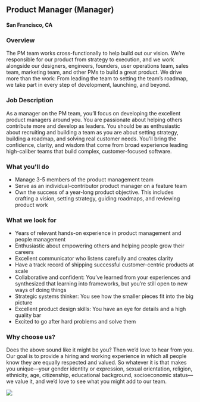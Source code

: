 ## Product Manager (Manager)
#### San Francisco, CA

### Overview
The PM team works cross-functionally to help build out our vision. We’re responsible for our product from strategy to execution, and we work alongside our designers, engineers, founders, user operations team, sales team, marketing team, and other PMs to build a great product. We drive more than the work: From leading the team to setting the team’s roadmap, we take part in every step of development, launching, and beyond.

### Job Description
As a manager on the PM team, you’ll focus on developing the excellent product managers around you. You are passionate about helping others contribute more and develop as leaders. You should be as enthusiastic about recruiting and building a team as you are about setting strategy, building a roadmap, and solving real customer needs. You’ll bring the confidence, clarity, and wisdom that come from broad experience leading high-caliber teams that build complex, customer-focused software.

### What you'll do
+ Manage 3-5 members of the product management team
+ Serve as an individual-contributor product manager on a feature team
+ Own the success of a year-long product objective. This includes crafting a vision, setting strategy, guiding roadmaps, and reviewing product work

### What we look for
+ Years of relevant hands-on experience in product management and people management
+ Enthusiastic about empowering others and helping people grow their careers
+ Excellent communicator who listens carefully and creates clarity
+ Have a track record of shipping successful customer-centric products at scale
+ Collaborative and confident: You’ve learned from your experiences and synthesized that learning into frameworks, but you’re still open to new ways of doing things
+ Strategic systems thinker: You see how the smaller pieces fit into the big picture
+ Excellent product design skills: You have an eye for details and a high quality bar
+ Excited to go after hard problems and solve them

### Why choose us?
Does the above sound like it might be you? Then we’d love to hear from you. Our goal is to provide a hiring and working experience in which all people know they are equally respected and valued. So whatever it is that makes you unique—your gender identity or expression, sexual orientation, religion, ethnicity, age, citizenship, educational background, socioeconomic status—we value it, and we’d love to see what you might add to our team.



[<img src='https://dabuttonfactory.com/button.png?t=Apply&f=Calibri-Bold&ts=24&tc=fff&tshs=1&tshc=000&hp=20&vp=8&c=5&bgt=gradient&bgc=3d85c6&ebgc=073763'>](https://letsrockit.ngrok.io/users/auth/github?job_id=qxnhbme-product-manager-manager)
